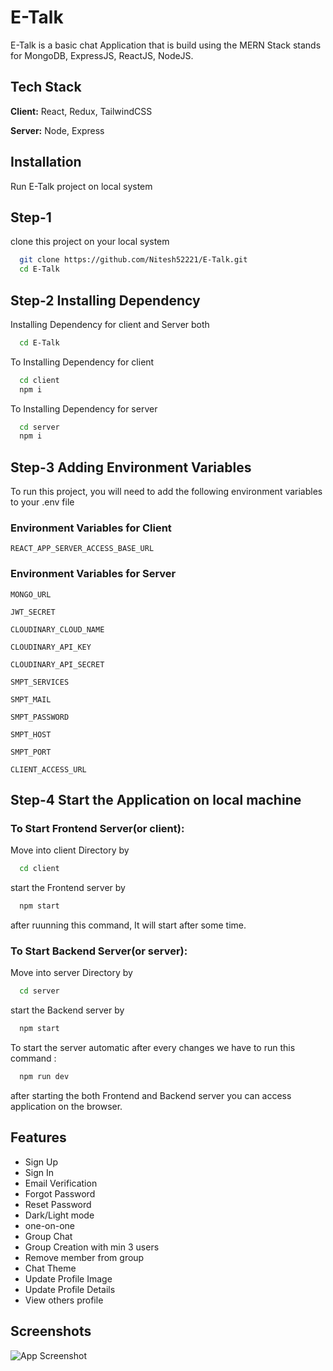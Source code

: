 
# E-Talk 

E-Talk is a basic chat Application that is build using the MERN Stack stands for MongoDB, ExpressJS, ReactJS, NodeJS.


## Tech Stack

**Client:** React, Redux, TailwindCSS

**Server:** Node, Express


## Installation

Run E-Talk project on local system

## Step-1 
clone this project on your local system

```bash
  git clone https://github.com/Nitesh52221/E-Talk.git
  cd E-Talk
```
## Step-2 Installing Dependency
Installing Dependency for client and Server both
```bash
  cd E-Talk
```
To Installing Dependency for client 
```bash 
  cd client
  npm i
```
To Installing Dependency for server 
```bash 
  cd server
  npm i
```

## Step-3 Adding Environment Variables

To run this project, you will need to add the following environment variables to your .env file

### Environment Variables for Client

`REACT_APP_SERVER_ACCESS_BASE_URL`

### Environment Variables for Server


`MONGO_URL`

`JWT_SECRET`

`CLOUDINARY_CLOUD_NAME`

`CLOUDINARY_API_KEY`

`CLOUDINARY_API_SECRET`

`SMPT_SERVICES`

`SMPT_MAIL`

`SMPT_PASSWORD`

`SMPT_HOST`

`SMPT_PORT`

`CLIENT_ACCESS_URL`

## Step-4 Start the Application on local machine

### To Start Frontend Server(or client):
 Move into client Directory by 
```bash 
  cd client
```
start the Frontend server by
```bash 
  npm start
```
after ruunning this command, It will start after some time.
### To Start Backend Server(or server):
 Move into server Directory by 
```bash 
  cd server
```
start the Backend server by
```bash 
  npm start
```
To start the server automatic after every changes we have to run this command :
```bash 
  npm run dev
```
after starting the both Frontend and Backend server you can access application on the browser.







## Features

- Sign Up
- Sign In
- Email Verification
- Forgot Password
- Reset Password
- Dark/Light mode
- one-on-one
- Group Chat
- Group Creation with min 3 users
- Remove member from group
- Chat Theme 
- Update Profile Image
- Update Profile Details
- View others profile


## Screenshots

![App Screenshot](https://via.placeholder.com/468x300?text=App+Screenshot+Here)

